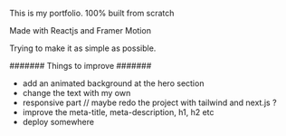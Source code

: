 This is my portfolio. 100% built from scratch

Made with Reactjs and Framer Motion

Trying to make it as simple as possible.

####### Things to improve #######
- add an animated background at the hero section
- change the text with my own
- responsive part // maybe redo the project with tailwind and next.js ?
- improve the meta-title, meta-description, h1, h2 etc
- deploy somewhere